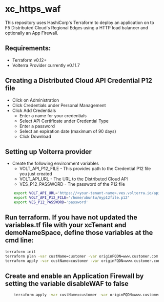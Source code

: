 # xc_https_waf
This repository uses HashiCorp's Terraform to deploy an application on to F5 Distributed Cloud's Regional Edges using a HTTP load balancer and optionally an App Firewall. 

##  Requirements:
* Terraform v0.12+
* Volterra Provider currently v0.11.7

## Creating a Distributed Cloud API Credential P12 file
* Click on Administration 
* Click Credentials under Personal Management 
* Click Add Credentials
    * Enter a name for your credentials
    * Select API Certificate under Credential Type
    * Enter a password
    * Select an expiration date (maximum of 90 days)
    * Click Download

## Setting up Volterra provider
* Create the following environment variables 
    * VOLT_API_P12_FILE - This provides path to the Credential P12 file you just created
    * VOLT_API_URL - The URL to the Distributed Cloud API 
    * VES_P12_PASSWORD - The password of the P12 file
 
````bash
    export VOLT_API_URL='https://<your-tenant-name>.ves.volterra.io/api'
    export VOLT_API_P12_FILE='/home/ubuntu/myp12file.p12'
    export VES_P12_PASSWORD='password'
````

## Run terraform. If you have not updated the variables.tf file with your xcTenant and demoNameSpace, define those variables at the cmd line:
````bash
terraform init
terraform plan -var custName=customer -var originFQDN=www.customer.com -var xcTenant=<your-tenant-name> -var demoNameSpace=<your-namespace>
terraform apply -var custName=customer -var originFQDN=www.customer.com -var xcTenant=<your-tenant-name> -var demoNameSpace=<your-namespace>
````

## Create and enable an Application Firewall by setting the variable **disableWAF** to __false__
````bash 
    terraform apply -var custName=customer -var originFQDN=www.customer.com -var xcTenant=<your-tenant-name> -var demoNameSpace=<your-namespace> -var disableWAF=false
````
